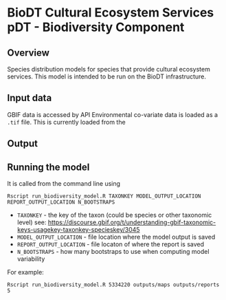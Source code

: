 # BioDT Cultural Ecosystem Services pDT - Biodiversity Component

## Overview

Species distribution models for species that provide cultural ecosystem services. This model is intended to be run on the BioDT infrastructure.

## Input data

GBIF data is accessed by API
Environmental co-variate data is loaded as a `.tif` file. This is currently loaded from the 

## Output

## Running the model

It is called from the command line using

```
Rscript run_biodiversity_model.R TAXONKEY MODEL_OUTPUT_LOCATION REPORT_OUTPUT_LOCATION N_BOOTSTRAPS
```

 * `TAXONKEY` - the key of the taxon (could be species or other taxonomic level) see: https://discourse.gbif.org/t/understanding-gbif-taxonomic-keys-usagekey-taxonkey-specieskey/3045
 * `MODEL_OUTPUT_LOCATION` - file location where the model output is saved
 * `REPORT_OUTPUT_LOCATION` - file locaton of where the report is saved
 * `N_BOOTSTRAPS` - how many bootstraps to use when computing model variability

For example:
```                                                                                
Rscript run_biodiversity_model.R 5334220 outputs/maps outputs/reports 5                                                                                
```                                                                            
